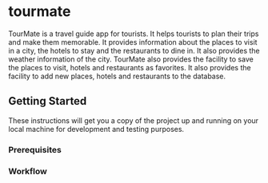 # tourmate

TourMate is a travel guide app for tourists. It helps tourists to plan their trips and make them memorable. It provides information about the places to visit in a city, the hotels to stay and the restaurants to dine in. It also provides the weather information of the city. TourMate also provides the facility to save the places to visit, hotels and restaurants as favorites. It also provides the facility to add new places, hotels and restaurants to the database.

## Getting Started

These instructions will get you a copy of the project up and running on your local machine for development and testing purposes.

### Prerequisites

### Workflow
